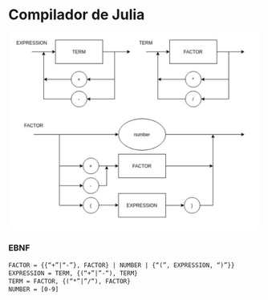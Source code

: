 # Compilador de Julia
![Diagrama v1.2](/v1.2.png)

### EBNF
```
FACTOR = {{“+”|“-”}, FACTOR} | NUMBER | {“(”, EXPRESSION, “)”}}
EXPRESSION = TERM, {(“+”|”-“), TERM} 
TERM = FACTOR, {(“*”|”/“), FACTOR}
NUMBER = [0-9]
```
